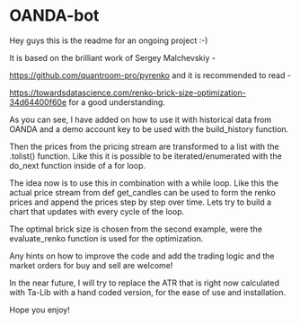 # OANDA-bot
Hey guys this is the readme for an ongoing project :-) 

It is based on the brilliant work of Sergey Malchevskiy - 

https://github.com/quantroom-pro/pyrenko and it is recommended to read -

https://towardsdatascience.com/renko-brick-size-optimization-34d64400f60e for a good understanding. 

As you can see, I have added on how to use it with historical data from OANDA and a demo account key to be used with the build_history function. 

Then the prices from the pricing stream are transformed to a list with the .tolist() function. Like this it is possible to be iterated/enumerated with the do_next function inside of a for loop. 

The idea now is to use this in combination with a while loop. Like this the actual price stream from def get_candles can be used to form the renko prices and append the prices step by step over time. Lets try to build  a chart that updates with every cycle of the loop. 

The optimal brick size is chosen from the second example, were the evaluate_renko function is used for the optimization.

Any hints on how to improve the code and add the trading logic and the market orders for buy and sell are welcome!

In the near future, I will try to replace the ATR that is right now calculated with Ta-Lib with a hand coded version, for the ease of use and installation. 


Hope you enjoy!

